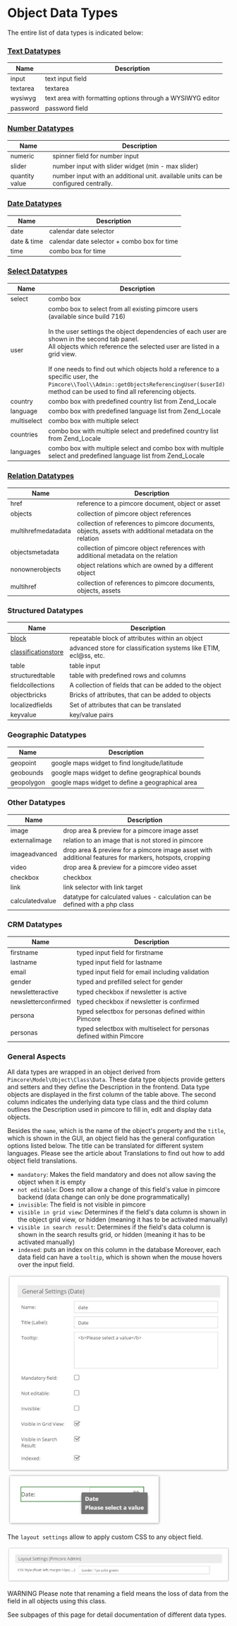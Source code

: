 # Object Data Types


The entire list of data types is indicated below:

### [Text Datatypes](./01_Text_Types.md)

| Name                     | Description                                                                                                                                                                                                                                                                                                                                                                                                                                                                    |
|--------------------------|---------------------------------------------------------------------------------------------------------------------------------------------------------------------------------------------------------------------------------------------------------------------------------------------------------------------------------------------------------------------------------------------------------------------------------------------------------------------------------|
| input                    | text input field                                                                                                                                                                                                                                                                                                                                                                                                                                                                |
| textarea                 | textarea                                                                                                                                                                                                                                                                                                                                                                                                                                                                        |
| wysiwyg                  | text area with formatting options through a WYSIWYG editor                                                                                                                                                                                                                                                                                                                                                                                                                      |
| password                 | password field                                                                                                                                                                                                                                                                                                                                                                                                                                                                  |


### [Number Datatypes](./03_Number_Types.md)

| Name                     | Description                                                                                                                                                                                                                                                                                                                                                                                                                                                                    |
|--------------------------|---------------------------------------------------------------------------------------------------------------------------------------------------------------------------------------------------------------------------------------------------------------------------------------------------------------------------------------------------------------------------------------------------------------------------------------------------------------------------------|
| numeric                  | spinner field for number input                                                                                                                                                                                                                                                                                                                                                                                                                                                  |
| slider                   | number input with slider widget (min - max slider)                                                                                                                                                                                                                                                                                                                                                                                                                              |
| quantity value           | number input with an additional unit. available units can be configured centrally.  |


### [Date Datatypes](./05_Date_Types.md)

| Name                     | Description                                                                                                                                                                                                                                                                                                                                                                                                                                                                    |
|--------------------------|---------------------------------------------------------------------------------------------------------------------------------------------------------------------------------------------------------------------------------------------------------------------------------------------------------------------------------------------------------------------------------------------------------------------------------------------------------------------------------|
| date                     | calendar date selector                                                                                                                                                                                                                                                                                                                                                                                                                                                          |
| date & time              | calendar date selector + combo box for time                                                                                                                                                                                                                                                                                                                                                                                                                                     |
| time                     | combo box for time                                                                                                                                                                                                                                                                                                                                                                                                                                     |


### [Select Datatypes](./07_Select_Types.md)

| Name                     | Description                                                                                                                                                                                                                                                                                                                                                                                                                                                                    |
|--------------------------|---------------------------------------------------------------------------------------------------------------------------------------------------------------------------------------------------------------------------------------------------------------------------------------------------------------------------------------------------------------------------------------------------------------------------------------------------------------------------------|
| select                   | combo box                                                                                                                                                                                                                                                                                                                                                                                                                                                                       |
| user                     | combo box to select from all existing pimcore users (available since build 716) </br></br>In the user settings the object dependencies of each user are shown in the second tab panel.</br>All objects which reference the selected user are listed in a grid view.</br></br>If one needs to find out which objects hold a reference to a specific user, the ```Pimcore\\Tool\\Admin::getObjectsReferencingUser($userId)``` method can be used to find all referencing objects. |
| country                  | combo box with predefined country list from Zend_Locale                                                                                                                                                                                                                                                                                                                                                                                                                         |
| language                 | combo box with predefined language list from Zend_Locale                                                                                                                                                                                                                                                                                                                                                                                                                        |
| multiselect              | combo box with multiple select                                                                                                                                                                                                                                                                                                                                                                                                                                                  |
| countries                | combo box with multiple select and predefined country list from Zend_Locale                                                                                                                                                                                                                                                                                                                                                                                                                         |
| languages                | combo box with multiple select and combo box with multiple select and predefined language list from Zend_Locale                                                                                                                                                                                                                                                                                                                                                                 |


### [Relation Datatypes](./09_Relation_Types.md)

| Name                     | Description                                                                                                                                                                                                                                                                                                                                                                                                                                                                    |
|--------------------------|---------------------------------------------------------------------------------------------------------------------------------------------------------------------------------------------------------------------------------------------------------------------------------------------------------------------------------------------------------------------------------------------------------------------------------------------------------------------------------|
| href                     | reference to a pimcore document, object or asset                                                                                                                                                                                                                                                                                                                                                                                                                                |
| objects                  | collection of pimcore object references                                                                                                                                                                                                                                                                                                                                                                                                                                         |
| multihrefmedatadata      | collection of references to pimcore documents, objects, assets with additional metadata on the relation                                                                                                                                                                                                                                                                                                                                                                                                                 |
| objectsmetadata          | collection of pimcore object references with additional metadata on the relation                                                                                                                                                                                                                                                                                                                                                                                                                                        |
| nonownerobjects          | object relations which are owned by a different object                                                                                                                                                                                                                                                                                                                                                                                                                          |
| multihref                | collection of references to pimcore documents, objects, assets                                                                                                                                                                                                                                                                                                                                                                                                                  |


### Structured Datatypes

| Name                     | Description                                                                                                                                                                                                                                                                                                                                                                                                                                                                    |
|--------------------------|---------------------------------------------------------------------------------------------------------------------------------------------------------------------------------------------------------------------------------------------------------------------------------------------------------------------------------------------------------------------------------------------------------------------------------------------------------------------------------|
| [block](./11_Blocks.md)  | repeatable block of attributes within an object                                                                                                                                                                                                                                                                                                                                                                                                                                                                        |
| [classificationstore](./13_Classification_Store.md)      | advanced store for classification systems like ETIM, ecl@ss, etc. |
| table                    | table input                                                                                                                                                                                                                                                                                                                                                                                                                                                                     |
| structuredtable          | table with predefined rows and columns  |
| fieldcollections         | A collection of fields that can be added to the object                                                                                                                                                                                                                                                                                                                                                                                                                                                         |
| objectbricks             | Bricks of attributes, that can be added to objects | 
| localizedfields          | Set of attributes that can be translated |
| keyvalue                 | key/value pairs                                                                                                                                                                                                                                                                                                                                                                                                                                                                 |


### Geographic Datatypes

| Name                     | Description                                                                                                                                                                                                                                                                                                                                                                                                                                                                    |
|--------------------------|---------------------------------------------------------------------------------------------------------------------------------------------------------------------------------------------------------------------------------------------------------------------------------------------------------------------------------------------------------------------------------------------------------------------------------------------------------------------------------|
| geopoint                 | google maps widget to find longitude/latitude                                                                                                                                                                                                                                                                                                                                                                                                                                   |
| geobounds                | google maps widget to define geographical bounds                                                                                                                                                                                                                                                                                                                                                                                                                                |
| geopolygon               | google maps widget to define a geographical area                                                                                                                                                                                                                                                                                                                                                                                                                                |


### Other Datatypes

| Name                     | Description                                                                                                                                                                                                                                                                                                                                                                                                                                                                    |
|--------------------------|---------------------------------------------------------------------------------------------------------------------------------------------------------------------------------------------------------------------------------------------------------------------------------------------------------------------------------------------------------------------------------------------------------------------------------------------------------------------------------|
| image                    | drop area & preview for a pimcore image asset                                                                                                                                                                                                                                                                                                                                                                                                                                         |
| externalimage            | relation to an image that is not stored in pimcore |
| imageadvanced            | drop area & preview for a pimcore image asset with additional features for markers, hotspots, cropping |
| video                    | drop area & preview for a pimcore video asset                                                                                                                                                                                                                                                                                                                                                                                                                                                                          |
| checkbox                 | checkbox                                                                                                                                                                                                                                                                                                                                                                                                                                                                        |
| link                     | link selector with link target                                                                                                                                                                                                                                                                                                                                                                                                                                                  |
| calculatedvalue          | datatype for calculated values - calculation can be defined with a php class  |


### CRM Datatypes

| Name                     | Description                                                                                                                                                                                                                                                                                                                                                                                                                                                                    |
|--------------------------|---------------------------------------------------------------------------------------------------------------------------------------------------------------------------------------------------------------------------------------------------------------------------------------------------------------------------------------------------------------------------------------------------------------------------------------------------------------------------------|
| firstname                | typed input field for firstname |
| lastname                 | typed input field for lastname |
| email                    | typed input field for email including validation |
| gender                   | typed and prefilled select for gender |
| newsletteractive         | typed checkbox if newsletter is active |
| newsletterconfirmed      | typed checkbox if newsletter is confirmed |
| persona                  | typed selectbox for personas defined within Pimcore |
| personas                 | typed selectbox with multiselect for personas defined within Pimcore |



### General Aspects

All data types are wrapped in an object derived from ```Pimcore\Model\Object\Class\Data```. 
These data type objects provide getters and setters and they define the Description in the frontend. 
Data type objects are displayed in the first column of the table above. 
The second column indicates the underlying data type class and the third column outlines the Description used in pimcore 
to fill in, edit and display data objects.


Besides the ```name```, which is the name of the object's property and the ```title```, which is shown in the GUI, an 
object field has the general configuration options listed below. The title can be translated for different system 
languages. Please see the article about Translations to find out how to add object field translations.

* ```mandatory```: Makes the field mandatory and does not allow saving the object when it is empty
* ```not editable```: Does not allow a change of this field's value in pimcore backend (data change can only be done 
  programmatically)
* ```invisible```: The field is not visible in pimcore
* ```visible in grid view```: Determines if the field's data column is shown in the object grid view, or hidden 
  (meaning it has to be activated manually)
* ```visible in search result```: Determines if the field's data column is shown in the search results grid, or hidden 
  (meaning it has to be activated manually)
* ```indexed```: puts an index on this column in the database
Moreover, each data field can have a ```tooltip```, which is shown when the mouse hovers over the input field.

![Data Field Settings](../../../img/classes-datatypes1.jpg)
![Data Field Settings](../../../img/classes-datatypes2.jpg)


The ```layout settings``` allow to apply custom CSS to any object field.


![Data Field Settings](../../../img/classes-datatypes3.jpg)


<div class="notice-box">
WARNING
Please note that renaming a field means the loss of data from the field in all objects using this class.
</div>


See subpages of this page for detail documentation of different data types. 